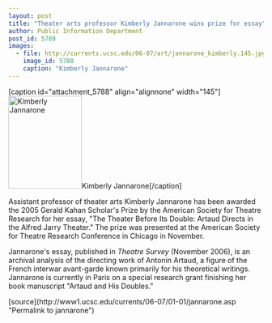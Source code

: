 ```yaml
---
layout: post
title: "Theater arts professor Kimberly Jannarone wins prize for essay"
author: Public Information Department
post_id: 5789
images:
  - file: http://currents.ucsc.edu/06-07/art/jannarone_kimberly.145.jpg
    image_id: 5788
    caption: "Kimberly Jannarone"
---
```


[caption id="attachment_5788" align="alignnone" width="145"]<a href="http://localhost/mysite/wp-content/uploads/2007/01/jannarone_kimberly.145.jpg"><img class="size-full wp-image-5788" src="http://localhost/mysite/wp-content/uploads/2007/01/jannarone_kimberly.145.jpg" alt="Kimberly Jannarone" width="145" height="183" /></a>Kimberly Jannarone[/caption]
<a name="content" id="content"></a>
<p>
  Assistant professor of theater arts Kimberly Jannarone has been awarded the 2005 Gerald Kahan Scholar's Prize by the American Society for Theatre Research for her essay, "The Theater Before Its Double: Artaud Directs in the Alfred Jarry Theater." The prize was presented at the American Society for Theatre Research Conference in Chicago in November.
</p>
<p>
  Jannarone's essay, published in <i>Theatre Survey</i> (November 2006), is an archival analysis of the directing work of Antonin Artaud, a figure of the French interwar avant-garde known primarily for his theoretical writings. Jannarone is currently in Paris on a special research grant finishing her book manuscript "Artaud and His Doubles."
</p>
[source](http://www1.ucsc.edu/currents/06-07/01-01/jannarone.asp "Permalink to jannarone")
